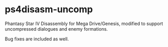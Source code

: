 # ps4disasm-uncomp
Phantasy Star IV Disassembly for Mega Drive/Genesis, modified to support uncompressed dialogues and enemy formations.

Bug fixes are included as well.
